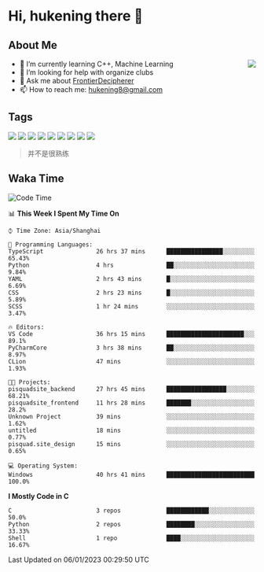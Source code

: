 # Hi, hukening there 👋

## About Me

<a href="#">
  <img align="right" src="https://github-readme-stats.vercel.app/api?username=Tokyo469&count_private=true&show_icons=true&bg_color=15,f2f7fd,E0EAFC" />
</a>

- 🌱 I’m currently learning C++, Machine Learning
- 🤔 I’m looking for help with organize clubs
- 💬 Ask me about [FrontierDecipherer](https://github.com/FrontierDecipherer)
- 📫 How to reach me: hukening8@gmail.com

## Tags

![](https://img.shields.io/badge/-Python-3e74a2?style=flat-square&logo=Python&logoColor=fff)
![](https://img.shields.io/badge/-C++-00579c?style=flat-square&logo=cplusplus&logoColor=fff)
![](https://img.shields.io/badge/-Node.js-339933?style=flat-square&logo=Node.js&logoColor=fff)
![](https://img.shields.io/badge/-React-2d98ce?style=flat-square&logo=React&logoColor=fff)
![](https://img.shields.io/badge/-Next.js-717171?style=flat-square&logo=next.js&logoColor=fff)
![](https://img.shields.io/badge/-Docker-2496ED?style=flat-square&logo=Docker&logoColor=fff)
![](https://img.shields.io/badge/-Linux-000000?style=flat-square&logo=Linux&logoColor=fff)
![](https://img.shields.io/badge/-MySQL-4479A1?style=flat-square&logo=MySQL&logoColor=fff)
![](https://img.shields.io/badge/-MongoDB-47A248?style=flat-square&logo=MongoDB&logoColor=fff)

> 并不是很熟练

## Waka Time

<!--START_SECTION:waka-->
![Code Time](http://img.shields.io/badge/Code%20Time-37%20hrs%2030%20mins-blue)

📊 **This Week I Spent My Time On** 

```text
⌚︎ Time Zone: Asia/Shanghai

💬 Programming Languages: 
TypeScript               26 hrs 37 mins      ████████████████░░░░░░░░░   65.43% 
Python                   4 hrs               ██░░░░░░░░░░░░░░░░░░░░░░░   9.84% 
YAML                     2 hrs 43 mins       █░░░░░░░░░░░░░░░░░░░░░░░░   6.69% 
CSS                      2 hrs 23 mins       █░░░░░░░░░░░░░░░░░░░░░░░░   5.89% 
SCSS                     1 hr 24 mins        ░░░░░░░░░░░░░░░░░░░░░░░░░   3.47%

🔥 Editors: 
VS Code                  36 hrs 15 mins      ██████████████████████░░░   89.1% 
PyCharmCore              3 hrs 38 mins       ██░░░░░░░░░░░░░░░░░░░░░░░   8.97% 
CLion                    47 mins             ░░░░░░░░░░░░░░░░░░░░░░░░░   1.93%

🐱‍💻 Projects: 
pisquadsite_backend      27 hrs 45 mins      █████████████████░░░░░░░░   68.21% 
pisquadsite_frontend     11 hrs 28 mins      ███████░░░░░░░░░░░░░░░░░░   28.2% 
Unknown Project          39 mins             ░░░░░░░░░░░░░░░░░░░░░░░░░   1.62% 
untitled                 18 mins             ░░░░░░░░░░░░░░░░░░░░░░░░░   0.77% 
pisquad.site_design      15 mins             ░░░░░░░░░░░░░░░░░░░░░░░░░   0.65%

💻 Operating System: 
Windows                  40 hrs 41 mins      █████████████████████████   100.0%

```

**I Mostly Code in C** 

```text
C                        3 repos             ████████████░░░░░░░░░░░░░   50.0% 
Python                   2 repos             ████████░░░░░░░░░░░░░░░░░   33.33% 
Shell                    1 repo              ████░░░░░░░░░░░░░░░░░░░░░   16.67%

```



 Last Updated on 06/01/2023 00:29:50 UTC
<!--END_SECTION:waka-->
